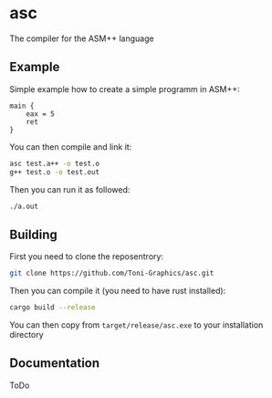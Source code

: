 # asc

The compiler for the ASM++ language

## Example

Simple example how to create a simple programm in ASM++:

```ASM++
main {
    eax = 5
    ret
}
```

You can then compile and link it:

```bash
asc test.a++ -o test.o
g++ test.o -o test.out
```

Then you can run it as followed:

```bash
./a.out
```

## Building

First you need to clone the reposentrory:

```bash
git clone https://github.com/Toni-Graphics/asc.git
```

Then you can compile it (you need to have rust installed):

```bash
cargo build --release
```

You can then copy from `target/release/asc.exe` to your installation directory

## Documentation

ToDo
